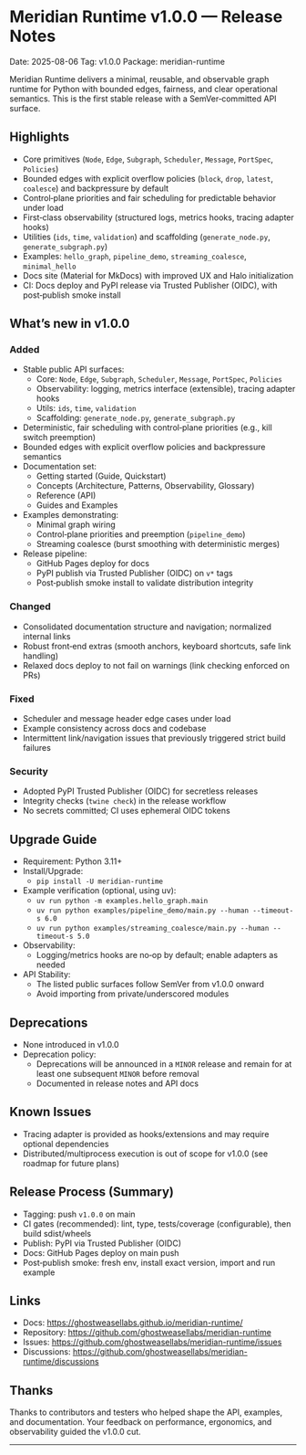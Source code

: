 # Meridian Runtime v1.0.0 — Release Notes

Date: 2025-08-06
Tag: v1.0.0
Package: meridian-runtime

Meridian Runtime delivers a minimal, reusable, and observable graph runtime for Python with bounded edges, fairness, and clear operational semantics. This is the first stable release with a SemVer‑committed API surface.

## Highlights

- Core primitives (`Node`, `Edge`, `Subgraph`, `Scheduler`, `Message`, `PortSpec`, `Policies`)
- Bounded edges with explicit overflow policies (`block`, `drop`, `latest`, `coalesce`) and backpressure by default
- Control‑plane priorities and fair scheduling for predictable behavior under load
- First‑class observability (structured logs, metrics hooks, tracing adapter hooks)
- Utilities (`ids`, `time`, `validation`) and scaffolding (`generate_node.py`, `generate_subgraph.py`)
- Examples: `hello_graph`, `pipeline_demo`, `streaming_coalesce`, `minimal_hello`
- Docs site (Material for MkDocs) with improved UX and Halo initialization
- CI: Docs deploy and PyPI release via Trusted Publisher (OIDC), with post‑publish smoke install

## What’s new in v1.0.0

### Added
- Stable public API surfaces:
  - Core: `Node`, `Edge`, `Subgraph`, `Scheduler`, `Message`, `PortSpec`, `Policies`
  - Observability: logging, metrics interface (extensible), tracing adapter hooks
  - Utils: `ids`, `time`, `validation`
  - Scaffolding: `generate_node.py`, `generate_subgraph.py`
- Deterministic, fair scheduling with control‑plane priorities (e.g., kill switch preemption)
- Bounded edges with explicit overflow policies and backpressure semantics
- Documentation set:
  - Getting started (Guide, Quickstart)
  - Concepts (Architecture, Patterns, Observability, Glossary)
  - Reference (API)
  - Guides and Examples
- Examples demonstrating:
  - Minimal graph wiring
  - Control‑plane priorities and preemption (`pipeline_demo`)
  - Streaming coalesce (burst smoothing with deterministic merges)
- Release pipeline:
  - GitHub Pages deploy for docs
  - PyPI publish via Trusted Publisher (OIDC) on `v*` tags
  - Post‑publish smoke install to validate distribution integrity

### Changed
- Consolidated documentation structure and navigation; normalized internal links
- Robust front‑end extras (smooth anchors, keyboard shortcuts, safe link handling)
- Relaxed docs deploy to not fail on warnings (link checking enforced on PRs)

### Fixed
- Scheduler and message header edge cases under load
- Example consistency across docs and codebase
- Intermittent link/navigation issues that previously triggered strict build failures

### Security
- Adopted PyPI Trusted Publisher (OIDC) for secretless releases
- Integrity checks (`twine check`) in the release workflow
- No secrets committed; CI uses ephemeral OIDC tokens

## Upgrade Guide

- Requirement: Python 3.11+
- Install/Upgrade:
  - `pip install -U meridian-runtime`
- Example verification (optional, using uv):
  - `uv run python -m examples.hello_graph.main`
  - `uv run python examples/pipeline_demo/main.py --human --timeout-s 6.0`
  - `uv run python examples/streaming_coalesce/main.py --human --timeout-s 5.0`
- Observability:
  - Logging/metrics hooks are no‑op by default; enable adapters as needed
- API Stability:
  - The listed public surfaces follow SemVer from v1.0.0 onward
  - Avoid importing from private/underscored modules

## Deprecations

- None introduced in v1.0.0
- Deprecation policy:
  - Deprecations will be announced in a `MINOR` release and remain for at least one subsequent `MINOR` before removal
  - Documented in release notes and API docs

## Known Issues

- Tracing adapter is provided as hooks/extensions and may require optional dependencies
- Distributed/multiprocess execution is out of scope for v1.0.0 (see roadmap for future plans)

## Release Process (Summary)

- Tagging: push `v1.0.0` on main
- CI gates (recommended): lint, type, tests/coverage (configurable), then build sdist/wheels
- Publish: PyPI via Trusted Publisher (OIDC)
- Docs: GitHub Pages deploy on main push
- Post‑publish smoke: fresh env, install exact version, import and run example

## Links

- Docs: https://ghostweasellabs.github.io/meridian-runtime/
- Repository: https://github.com/ghostweasellabs/meridian-runtime
- Issues: https://github.com/ghostweasellabs/meridian-runtime/issues
- Discussions: https://github.com/ghostweasellabs/meridian-runtime/discussions

## Thanks

Thanks to contributors and testers who helped shape the API, examples, and documentation. Your feedback on performance, ergonomics, and observability guided the v1.0.0 cut.

---